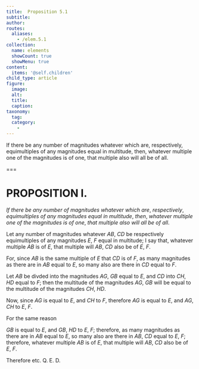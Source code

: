 ```yaml
---
title:  Proposition 5.1
subtitle: 
author:
routes:
  aliases:
    - /elem.5.1
collection:
  name: elements
  showCount: true
  showMenu: true
content:
  items: '@self.children'
child_type: article
figure:
  image:
  alt:
  title:
  caption:
taxonomy:
  tag:
  category:
    - 
---
```


<p><emph>If there be any number of magnitudes whatever which are</emph>, <emph>respectively</emph>, <emph>equimultiples of any magnitudes equal in multitude</emph>, <emph>then</emph>, <emph>whatever multiple one of the magnitudes is of one</emph>, <emph>that multiple also will all be of all</emph>. </p>

===

<h1>PROPOSITION I.</h1>
<p><em>If there be any number of magnitudes whatever which are</em>, <em>respectively</em>, <em>equimultiples of any magnitudes equal in multitude</em>, <em>then</em>, <em>whatever multiple one of the magnitudes is of one</em>, <em>that multiple also will all be of all</em>. </p>

<p>Let any number of magnitudes whatever <em>AB</em>, <em>CD</em> be respectively equimultiples of any magnitudes <em>E</em>, <em>F</em> equal in multitude; I say that, whatever multiple <em>AB</em> is of <em>E</em>, that multiple will <em>AB</em>, <em>CD</em> also be of <em>E</em>, <em>F</em>. 
      </p>

<p>For, since <em>AB</em> is the same multiple of <em>E</em> that <em>CD</em> is of <em>F</em>, as many magnitudes as there are in <em>AB</em> equal to <em>E</em>, so many also are there in <em>CD</em> equal to <em>F</em>. </p>

<p>Let <em>AB</em> be divded into the magnitudes <em>AG</em>, <em>GB</em> equal to <em>E</em>, and <em>CD</em> into <em>CH</em>, <em>HD</em> equal to <em>F</em>; then the multitude of the magnitudes <em>AG</em>, <em>GB</em> will be equal to the multitude of the magnitudes <em>CH</em>, <em>HD</em>. </p>

<p>Now, since <em>AG</em> is equal to <em>E</em>, and <em>CH</em> to <em>F</em>, therefore <em>AG</em> is equal to <em>E</em>, and <em>AG</em>, <em>CH</em> to <em>E</em>, <em>F</em>. </p>

<p>For the same reason </p>

<p><em>GB</em> is equal to <em>E</em>, and <em>GB</em>, <em>HD</em> to <em>E</em>, <em>F</em>; therefore, as many magnitudes as there are in <em>AB</em> equal to <em>E</em>, so many also are there in <em>AB</em>, <em>CD</em> equal to <em>E</em>, <em>F</em>; <pb n="139"/>therefore, whatever multiple <em>AB</em> is of <em>E</em>, that multiple will <em>AB</em>, <em>CD</em> also be of <em>E</em>, <em>F</em>. </p>

<p>Therefore etc. Q. E. D.</p>
